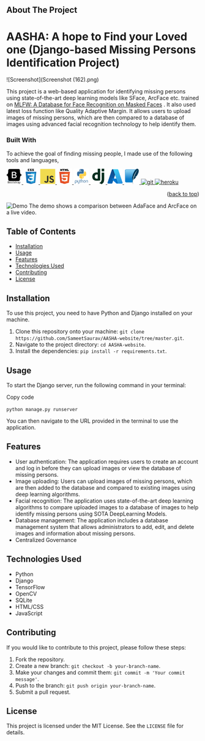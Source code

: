 <!-- ABOUT THE PROJECT -->
##  About The Project
AASHA: A hope to Find your Loved one (Django-based Missing Persons Identification Project)
===================================================

![Screenshot](Screenshot (162).png)

This project is a web-based application for identifying missing persons using state-of-the-art deep learning models like SFace, ArcFace etc. trained on [MLFW: A Database for Face Recognition on Masked Faces](https://paperswithcode.com/paper/mlfw-a-database-for-face-recognition-on) . It also used latest loss function like Quality Adaptive Margin. It allows users to upload images of missing persons, which are then compared to a database of images using advanced facial recognition technology to help identify them.




###  Built With
To achieve the goal of finding missing people, I made use of the following tools and languages,
<p align="left">
<a  href="https://getbootstrap.com"  target="_blank"><img  src="https://raw.githubusercontent.com/devicons/devicon/master/icons/bootstrap/bootstrap-plain-wordmark.svg"  alt="bootstrap"  width="40"  height="40"/> </a>
<a  href="https://www.w3schools.com/css/"  target="_blank"> <img  src="https://raw.githubusercontent.com/devicons/devicon/master/icons/css3/css3-original-wordmark.svg"  alt="css3"  width="40"  height="40"/> </a>
<a  href="https://developer.mozilla.org/en-US/docs/Web/JavaScript"  target="_blank"> <img  src="https://raw.githubusercontent.com/devicons/devicon/master/icons/javascript/javascript-original.svg"  alt="javascript"  width="40"  height="40"/> </a>
<a  href="https://www.w3.org/html/"  target="_blank"> <img  src="https://raw.githubusercontent.com/devicons/devicon/master/icons/html5/html5-original-wordmark.svg"  alt="html5"  width="40"  height="40"/> </a>
<a  href="https://www.python.org/"  target="_blank"> <img  src="https://raw.githubusercontent.com/devicons/devicon/master/icons/python/python-original-wordmark.svg"  alt="express"  width="40"  height="40"/> </a>
<a  href="https://www.djangoproject.com/"  target="_blank"> <img  src="https://raw.githubusercontent.com/devicons/devicon/master/icons/django/django-plain.svg"  alt="express"  width="40"  height="40"/> </a>
<a  href="https://docs.microsoft.com/en-us/azure/cognitive-services/face/"  target="_blank"> <img  src="https://raw.githubusercontent.com/devicons/devicon/master/icons/azure/azure-original.svg"  alt="express"  width="40"  height="40"/> </a>
<a  href="https://www.sqlite.org/index.html"  target="_blank"> <img  src="https://raw.githubusercontent.com/devicons/devicon/master/icons/sqlite/sqlite-original.svg"  alt="express"  width="40"  height="40"/> </a>
<a  href="https://git-scm.com/"  target="_blank"> <img  src="https://www.vectorlogo.zone/logos/git-scm/git-scm-icon.svg"  alt="git"  width="40"  height="40"/> </a>
<a  href="https://heroku.com"  target="_blank"> <img  src="https://www.vectorlogo.zone/logos/heroku/heroku-icon.svg"  alt="heroku"  width="40"  height="40"/> </a>
<p align="right">(<a  href="#top">back to top</a>)</p>


![Demo](adaface_demo5.gif)
The demo shows a comparison between AdaFace and ArcFace on a live video.
<!-- GETTING STARTED -->


Table of Contents
-----------------

-   [Installation](#installation)
-   [Usage](#usage)
-   [Features](#features)
-   [Technologies Used](#technologies-used)
-   [Contributing](#contributing)
-   [License](#license)

Installation
------------

To use this project, you need to have Python and Django installed on your machine.

1.  Clone this repository onto your machine: `git clone https://github.com/SameetSaurav/AASHA-website/tree/master.git`.
2.  Navigate to the project directory: `cd AASHA-website`.
3.  Install the dependencies: `pip install -r requirements.txt`.

Usage
-----

To start the Django server, run the following command in your terminal:

Copy code

`python manage.py runserver`

You can then navigate to the URL provided in the terminal to use the application.

Features
--------

-   User authentication: The application requires users to create an account and log in before they can upload images or view the database of missing persons.
-   Image uploading: Users can upload images of missing persons, which are then added to the database and compared to existing images using deep learning algorithms.
-   Facial recognition: The application uses state-of-the-art deep learning algorithms to compare uploaded images to a database of images to help identify missing persons using SOTA DeepLearning Models.
-   Database management: The application includes a database management system that allows administrators to add, edit, and delete images and information about missing persons.
-   Centralized Governance

Technologies Used
-----------------

-   Python
-   Django
-   TensorFlow
-   OpenCV
-   SQLite
-   HTML/CSS
-   JavaScript

Contributing
------------

If you would like to contribute to this project, please follow these steps:

1.  Fork the repository.
2.  Create a new branch: `git checkout -b your-branch-name`.
3.  Make your changes and commit them: `git commit -m 'Your commit message'`.
4.  Push to the branch: `git push origin your-branch-name`.
5.  Submit a pull request.

License
-------

This project is licensed under the MIT License. See the `LICENSE` file for details.
